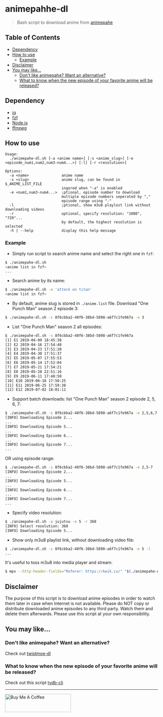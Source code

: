 # animepahhe-dl

> Bash script to download anime from [animepahe](https://animepahe.com/)

## Table of Contents

- [Dependency](#dependency)
- [How to use](#how-to-use)
  - [Example](#example)
- [Disclaimer](#disclaimer)
- [You may like...](#you-may-like)
  - [Don't like animepahe? Want an alternative?](#dont-like-animepahe-want-an-alternative)
  - [What to know when the new episode of your favorite anime will be released?](#what-to-know-when-the-new-episode-of-your-favorite-anime-will-be-released)

## Dependency

- [jq](https://stedolan.github.io/jq/)
- [fzf](https://github.com/junegunn/fzf)
- [Node.js](https://nodejs.org/en/download/)
- [ffmpeg](https://ffmpeg.org/download.html)

## How to use

```
Usage:
  ./animepahe-dl.sh [-a <anime name>] [-s <anime_slug>] [-e <episode_num1,num2,num3-num4...>] [-l] [-r <resolution>]

Options:
  -a <name>               anime name
  -s <slug>               anime slug, can be found in $_ANIME_LIST_FILE
                          ingored when "-a" is enabled
  -e <num1,num3-num4...>  ;ptional, episode number to download
                          multiple episode numbers seperated by ","
                          episode range using "-"
  -l                      ;ptional, show m3u8 playlost link without downloading videos
  -r                      optional, specify resolution: "1080", "720"...
                          by default, the highest resolution is selected
  -h | --help             display this help message
```

### Example

- Simply run script to search anime name and select the right one in `fzf`:

```bash
$ ./animepahe-dl.sh
<anime list in fzf>
...
```

- Search anime by its name:

```bash
$ ./animepahe-dl.sh -a 'attack on titan'
<anime list in fzf>
```

- By default, anime slug is stored in `./anime.list` file. Download "One Punch Man" season 2 episode 3:

```bash
$ ./animepahe-dl.sh -s 8f6cbba2-40f6-38bd-5898-a6f7c1fe967a -e 3
```

- List "One Punch Man" season 2 all episodes:

```bash
$ ./animepahe-dl.sh -s 8f6cbba2-40f6-38bd-5898-a6f7c1fe967a
[1] E1 2019-04-09 18:45:38
[2] E2 2019-04-16 17:54:48
[3] E3 2019-04-23 17:51:20
[4] E4 2019-04-30 17:51:37
[5] E5 2019-05-07 17:55:53
[6] E6 2019-05-14 17:52:04
[7] E7 2019-05-21 17:54:21
[8] E8 2019-05-28 22:51:16
[9] E9 2019-06-11 17:48:50
[10] E10 2019-06-18 17:50:25
[11] E11 2019-06-25 17:59:38
[12] E12 2019-07-02 18:01:11
```

- Support batch downloads: list "One Punch Man" season 2 episode 2, 5, 6, 7:

```bash
$ ./animepahe-dl.sh -s 8f6cbba2-40f6-38bd-5898-a6f7c1fe967a -e 2,5,6,7
[INFO] Downloading Episode 2...
...
[INFO] Downloading Episode 5...
...
[INFO] Downloading Episode 6...
...
[INFO] Downloading Episode 7...
...
```

OR using episode range:

```bash
$ ./animepahe-dl.sh -s 8f6cbba2-40f6-38bd-5898-a6f7c1fe967a -e 2,5-7
[INFO] Downloading Episode 2...
...
[INFO] Downloading Episode 5...
...
[INFO] Downloading Episode 6...
...
[INFO] Downloading Episode 7...
...
```

- Specify video resolution:

```bash
$ ./animepahe-dl.sh -a jujutsu -e 5 -r 360
[INFO] Select resolution: 360
[INFO] Downloading Episode 5...
```

- Show only m3u8 playlist link, without downloading video file:

```bash
$ ./animepahe-dl.sh -s 8f6cbba2-40f6-38bd-5898-a6f7c1fe967a -e 5 -l
...
```

It's useful to toss m3u8 into media player and stream:

```bash
$ mpv --http-header-fields="Referer: https://kwik.cx/" "$(./animepahe-dl.sh -s 8f6cbba2-40f6-38bd-5898-a6f7c1fe967a -e 5 -l)"
```

## Disclaimer

The purpose of this script is to download anime episodes in order to watch them later in case when Internet is not available. Please do NOT copy or distribute downloaded anime episodes to any third party. Watch them and delete them afterwards. Please use this script at your own responsibility.

## You may like...

### Don't like animepahe? Want an alternative?

Check out [twistmoe-dl](https://github.com/KevCui/twistmoe-dl)

### What to know when the new episode of your favorite anime will be released?

Check out this script [tvdb-cli](https://github.com/KevCui/tvdb-cli)

---

<a href="https://www.buymeacoffee.com/kevcui" target="_blank"><img src="https://cdn.buymeacoffee.com/buttons/v2/default-orange.png" alt="Buy Me A Coffee" height="60px" width="217px"></a>

```

```